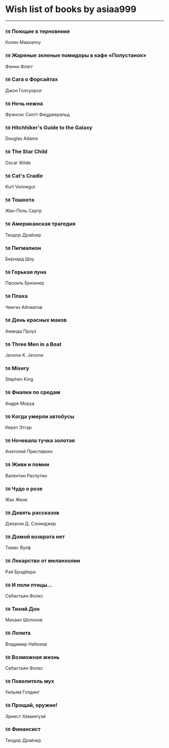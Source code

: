 # Wish list of books by asiaa999
---

### `50` Поющие в терновнике
Колин Маккалоу

### `50` Жареные зеленые помидоры в кафе «Полустанок»
Фэнни Флэгг

### `50` Сага о Форсайтах
Джон Голсуорси

### `50` Ночь нежна
Фрэнсис Скотт Фицджеральд

### `50` Hitchhiker's Guide to the Galaxy
Douglas Adams

### `50` The Star Child
Oscar Wilde

### `50` Cat's Cradle
Kurt Vonnegut

### `50` Тошнота
Жан-Поль Сартр

### `50` Американская трагедия
Теодор Драйзер

### `50` Пигмалион
Бернард Шоу

### `50` Горькая луна
Паскаль Брюкнер

### `50` Плаха
Чингиз Айтматов

### `50` День красных маков
Аманда Проуз

### `50` Three Men in a Boat
Jerome K. Jerome

### `50` Misery
Stephen King

### `50` Фиалки по средам
Андре Моруа

### `50` Когда умерли автобусы
Керет Этгар

### `50` Ночевала тучка золотая
Анатолий Приставкин

### `50` Живи и помни
Валентин  Распутин

### `50` Чудо о розе
Жан Жене

### `50` Девять рассказов
Джером Д. Сэлинджер

### `50` Домой возврата нет
Томас Вулф

### `50` Лекарство от меланхолии
Рэй Брэдбери

### `50` И пели птицы...
Себастьян Фолкс

### `50` Тихий Дон
Михаил Шолохов

### `50` Лолита
Владимир Набоков

### `50` Возможная жизнь
Себастьян Фолкс

### `50` Повелитель мух
Уильям Голдинг

### `50` Прощай, оружие!
Эрнест Хемингуэй

### `50` Финансист
Теодор Драйзер

